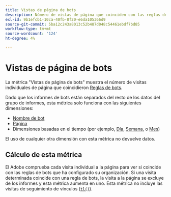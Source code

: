 ```yaml
---
title: Vistas de página de bots
description: Número de vistas de página que coinciden con las reglas de bots.
exl-id: 9b1efcb1-10ca-40fb-8f20-e6da105366d9
source-git-commit: 5ba12c243a8013c52b487d048c54461ebdf7bd85
workflow-type: tm+mt
source-wordcount: '124'
ht-degree: 4%

---
```


# Vistas de página de bots

La métrica &quot;Vistas de página de bots&quot; muestra el número de visitas individuales de página que coincidieron [Reglas de bots](/help/admin/admin/c-manage-report-suites/c-edit-report-suites/general/bot-removal/bot-rules.md).

Dado que los informes de bots están separados del resto de los datos del grupo de informes, esta métrica solo funciona con las siguientes dimensiones:

* [Nombre de bot](../dimensions/bot-name.md)
* [Página](../dimensions/page.md)
* Dimensiones basadas en el tiempo (por ejemplo, [Día](../dimensions/day.md), [Semana](../dimensions/week.md), o [Mes](../dimensions/month.md))

El uso de cualquier otra dimensión con esta métrica no devuelve datos.

## Cálculo de esta métrica

El Adobe comprueba cada visita individual a la página para ver si coincide con las reglas de bots que ha configurado su organización. Si una visita determinada coincide con una regla de bots, la visita a la página se excluye de los informes y esta métrica aumenta en uno. Esta métrica no incluye las visitas de seguimiento de vínculos ([`tl()`](/help/implement/vars/functions/tl-method.md)).
